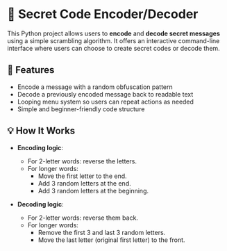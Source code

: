 # 🔐 Secret Code Encoder/Decoder

This Python project allows users to **encode** and **decode secret messages** using a simple scrambling algorithm. It offers an interactive command-line interface where users can choose to create secret codes or decode them.

## 🚀 Features

- Encode a message with a random obfuscation pattern
- Decode a previously encoded message back to readable text
- Looping menu system so users can repeat actions as needed
- Simple and beginner-friendly code structure

## 💡 How It Works

- **Encoding logic**:
  - For 2-letter words: reverse the letters.
  - For longer words:
    - Move the first letter to the end.
    - Add 3 random letters at the end.
    - Add 3 random letters at the beginning.

- **Decoding logic**:
  - For 2-letter words: reverse them back.
  - For longer words:
    - Remove the first 3 and last 3 random letters.
    - Move the last letter (original first letter) to the front.



